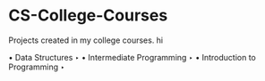 # CS-College-Courses
Projects created in my college courses.
hi

• Data Structures
    ‣
• Intermediate Programming
    ‣
• Introduction to Programming
    ‣

